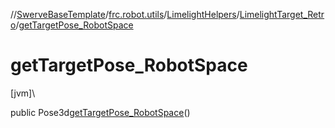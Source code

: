 //[SwerveBaseTemplate](../../../../index.md)/[frc.robot.utils](../../index.md)/[LimelightHelpers](../index.md)/[LimelightTarget_Retro](index.md)/[getTargetPose_RobotSpace](get-target-pose_-robot-space.md)

# getTargetPose_RobotSpace

[jvm]\

public Pose3d[getTargetPose_RobotSpace](get-target-pose_-robot-space.md)()
